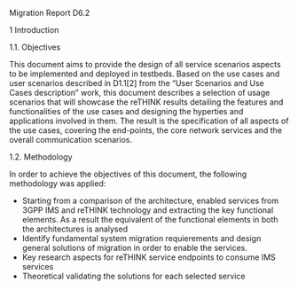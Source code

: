 
Migration Report D6.2

1 Introduction

1.1. Objectives

This document aims to provide the design of all service scenarios aspects to be implemented and deployed in testbeds. 
Based on the use cases and user scenarios described in D1.1[2] from the “User Scenarios and Use Cases description” work, 
this document describes a selection of usage scenarios that will showcase the reTHINK results detailing the features and 
functionalities of the use cases and designing the hyperties and applications involved in them. 
The result is the specification of all aspects of the use cases, covering the end-points, the core network services and 
the overall communication scenarios. 

1.2. Methodology

In order to achieve the objectives of this document, the following methodology was applied:
* Starting from a comparison of the architecture, enabled services from 3GPP IMS and reTHINK technology and extracting the key functional elements. As a result the equivalent of the functional elements in both the architectures is analysed
* Identify fundamental system migration requierements and design general solutions of migration in order to enable the services. 
* Key research aspects for reTHINK service endpoints to consume IMS services
* Theoretical validating the solutions for each selected service


